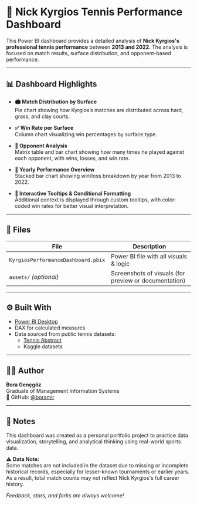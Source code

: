 # 🎾 Nick Kyrgios Tennis Performance Dashboard

This Power BI dashboard provides a detailed analysis of **Nick Kyrgios's professional tennis performance** between **2013 and 2022**. The analysis is focused on match results, surface distribution, and opponent-based performance.

---

## 📊 Dashboard Highlights

- **🏟️ Match Distribution by Surface**  
  Pie chart showing how Kyrgios’s matches are distributed across hard, grass, and clay courts.

- **✅ Win Rate per Surface**  
  Column chart visualizing win percentages by surface type.

- **👥 Opponent Analysis**  
  Matrix table and bar chart showing how many times he played against each opponent, with wins, losses, and win rate.

- **📆 Yearly Performance Overview**  
  Stacked bar chart showing win/loss breakdown by year from 2013 to 2022.

- **🎯 Interactive Tooltips & Conditional Formatting**  
  Additional context is displayed through custom tooltips, with color-coded win rates for better visual interpretation.

---

## 📁 Files

| File                              | Description                          |
|-----------------------------------|--------------------------------------|
| `KyrgiosPerformanceDashboard.pbix` | Power BI file with all visuals & logic |
| `assets/` *(optional)*            | Screenshots of visuals (for preview or documentation) |

---

## ⚙️ Built With

- [Power BI Desktop](https://powerbi.microsoft.com/)
- DAX for calculated measures
- Data sourced from public tennis datasets:
  - [Tennis Abstract](https://www.tennisabstract.com/)
  - Kaggle datasets

---

## 👨‍💻 Author

**Bora Gençgöz**  
Graduate of Management Information Systems    
📍 GitHub: [@boramir](https://github.com/boramir)

---

## 📌 Notes

This dashboard was created as a personal portfolio project to practice data visualization, storytelling, and analytical thinking using real-world sports data.

⚠️ **Data Note:**  
Some matches are not included in the dataset due to missing or incomplete historical records, especially for lesser-known tournaments or earlier years.  
As a result, total match counts may not reflect Nick Kyrgios's full career history.

*Feedback, stars, and forks are always welcome!*
